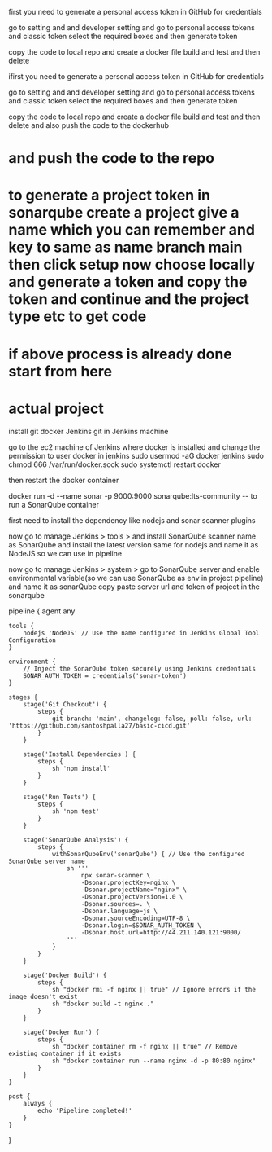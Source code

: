first you need to generate a personal access token in GitHub for credentials

go to setting and and developer setting and go to personal access tokens and classic token select the required boxes and then generate token

copy the code to local repo and create a docker file build and test and then delete 

ifirst you need to generate a personal access token in GitHub for credentials

go to setting and and developer setting and go to personal access tokens and classic token select the required boxes and then generate token

copy the code to local repo and create a docker file build and test and then delete and also push the code to the dockerhub

and push the code to the repo 
===============================================================
to generate a project token in sonarqube create a project give a name which you can remember and key to same as name branch main then click setup
now choose locally and generate a token and copy the token and continue and the project type etc to get code
=========================================================================================
if above process is already done start from here
======================================================
actual project
==========

install git docker Jenkins git in Jenkins machine

go to the ec2 machine of Jenkins where docker is installed and change the permission to user docker in jenkins
sudo usermod -aG docker jenkins
sudo chmod 666 /var/run/docker.sock
sudo systemctl restart docker

then restart the docker container

docker run -d --name sonar -p 9000:9000 sonarqube:lts-community -- to run a SonarQube container 


first need to install the dependency like nodejs and sonar scanner plugins 

now go to manage Jenkins > tools > and install SonarQube scanner name as SonarQube and install the latest version same for nodejs and name it as NodeJS so we can use in pipeline

now go to manage Jenkins > system > go to SonarQube server and enable environmental variable(so we can use SonarQube as env in project pipeline) and name it as sonarQube copy paste server url and token of project in the sonarqube


pipeline {
    agent any

    tools {
        nodejs 'NodeJS' // Use the name configured in Jenkins Global Tool Configuration
    }

    environment {
        // Inject the SonarQube token securely using Jenkins credentials
        SONAR_AUTH_TOKEN = credentials('sonar-token') 
    }

    stages {
        stage('Git Checkout') {
            steps {
                git branch: 'main', changelog: false, poll: false, url: 'https://github.com/santoshpalla27/basic-cicd.git'
            }
        }

        stage('Install Dependencies') {
            steps {
                sh 'npm install'
            }
        }

        stage('Run Tests') {
            steps {
                sh 'npm test'
            }
        }

        stage('SonarQube Analysis') {
            steps {
                withSonarQubeEnv('sonarQube') { // Use the configured SonarQube server name
                    sh '''
                        npx sonar-scanner \
                        -Dsonar.projectKey=nginx \
                        -Dsonar.projectName="nginx" \
                        -Dsonar.projectVersion=1.0 \
                        -Dsonar.sources=. \
                        -Dsonar.language=js \
                        -Dsonar.sourceEncoding=UTF-8 \
                        -Dsonar.login=$SONAR_AUTH_TOKEN \
                        -Dsonar.host.url=http://44.211.140.121:9000/
                    '''
                }
            }
        }

        stage('Docker Build') {
            steps {
                sh "docker rmi -f nginx || true" // Ignore errors if the image doesn't exist
                sh "docker build -t nginx ."
            }
        }

        stage('Docker Run') {
            steps {
                sh "docker container rm -f nginx || true" // Remove existing container if it exists
                sh "docker container run --name nginx -d -p 80:80 nginx"
            }
        }
    }

    post {
        always {
            echo 'Pipeline completed!'
        }
    }
}
